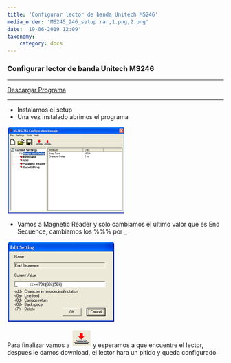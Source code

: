 ```yaml
---
title: 'Configurar lector de banda Unitech MS246'
media_order: 'MS245_246_setup.rar,1.png,2.png'
date: '19-06-2019 12:09'
taxonomy:
    category: docs
---
```


### Configurar lector de banda Unitech MS246

-----------

[Descargar Programa](MS245_246_setup.rar)

-----------

* Instalamos el setup  
* Una vez instalado abrimos el programa

![Ver Imagen](1.png)

* Vamos a Magnetic Reader y solo cambiamos el ultimo valor que es End Secuence, cambiamos los %%% por _

![Ver Imagen](2.png)

Para finalizar vamos a ![Ver Imagen](3.png)  y esperamos a que encuentre el lector, despues le damos download, el lector hara un pitido y queda configurado
